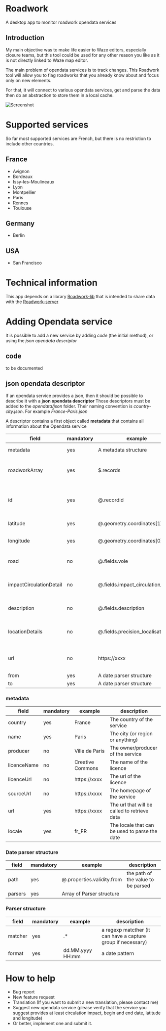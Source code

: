 # Roadwork
A desktop app to monitor roadwork opendata services

## Introduction

My main objective was to make life easier to Waze editors, especially closure teams, but this tool could be used for 
any other reason you like as it is not directly linked to Waze map editor.

The main problem of opendata services is to track changes. This Roadwork tool will allow you to flag roadworks that
you already know about and focus only on new elements.

For that, it will connect to various opendata services, get and parse the data then do an abstraction to store them
in a local cache.

![Screenshot](/doc/screenshot.jpg)

# Supported services

So far most supported services are French, but there is no restriction to include other countries.

## France

- Avignon
- Bordeaux
- Issy-les-Moulineaux
- Lyon
- Montpellier
- Paris
- Rennes
- Toulouse

## Germany

- Berlin

## USA

- San Francisco

# Technical information

This app depends on a library [Roadwork-lib](https://github.com/kpouer/Roadwork-lib)
 that is intended to share data with the [Roadwork-server](https://github.com/kpouer/Roadwork-server)

# Adding Opendata service

It is possible to add a new service by adding *code* (the initial method), or using the *json opendata descriptor*

## code

to be documented

## json opendata descriptor

If an opendata service provides a json, then it should be possible to describe it with a **json opendata descriptor**
Those descriptors must be added to the *opendata/json* folder.
Their naming convention is *country-city.json*. For example *France-Paris.json*

A descriptor contains a first object called **metadata** that contains all information about the Opendata service

| field                   | mandatory | example                            | description                                     |
|-------------------------|-----------|------------------------------------|-------------------------------------------------|
| metadata                | yes       | A metadata structure               | see next chapter                                |
| roadworkArray           | yes       | $.records                          | The path of the roadwork array                  |
| id                      | yes       | @.recordid                         | The path of the id field within a roadwork item |
| latitude                | yes       | @.geometry.coordinates[1]          | The path of the latitude                        |
| longitude               | yes       | @.geometry.coordinates[0]          | The path of the longitude                       |
| road                    | no        | @.fields.voie                      | The path of the road information                |
| impactCirculationDetail | no        | @.fields.impact_circulation_detail | The path for circulation impact                 |
| description             | no        | @.fields.description               | The path of the description                     |
| locationDetails         | no        | @.fields.precision_localisation    | The path for more location information          |
| url                     | no        | https://xxxx                       | An url for that exact roadwork item             |
| from                    | yes       | A date parser structure            |                                                 |
| to                      | yes       | A date parser structure            |                                                 |


### metadata

| field       | mandatory | example          | description                                   |
|-------------|-----------|------------------|-----------------------------------------------|
| country     | yes       | France           | The country of the service                    |
| name        | yes       | Paris            | The city (or region or anything)              |
| producer    | no        | Ville de Paris   | The owner/producer of the service             |
| licenceName | no        | Creative Commons | The name of the licence                       |
| licenceUrl  | no        | https://xxxx     | The url of the licence                        |
| sourceUrl   | no        | https://xxxx     | The homepage of the service                   |
| url         | yes       | https://xxxx     | The url that will be called to retrieve data  |
| locale      | yes       | fr_FR            | The locale that can be used to parse the date |

### Date parser structure

| field       | mandatory | example                    | description                        |
|-------------|-----------|----------------------------|------------------------------------|
| path        | yes       | @.properties.validity.from | the path of the value to be parsed |
| parsers     | yes       | Array of Parser structure  |                                    |

### Parser structure

| field   | mandatory | example            | description                                                  |
|---------|-----------|--------------------|--------------------------------------------------------------|
| matcher | yes       | .*                 | a regexp matcther (it can have a capture group if necessary) |
| format  | yes       | dd.MM.yyyy HH:mm   | a date pattern                                               |

# How to help

- Bug report
- New feature request
- Translation (If you want to submit a new translation, please contact me)
- Suggest new opendata service (please verify that the service you suggest provides at least circulation impact, begin and end date, latitude and longitude)
- Or better, implement one and submit it.